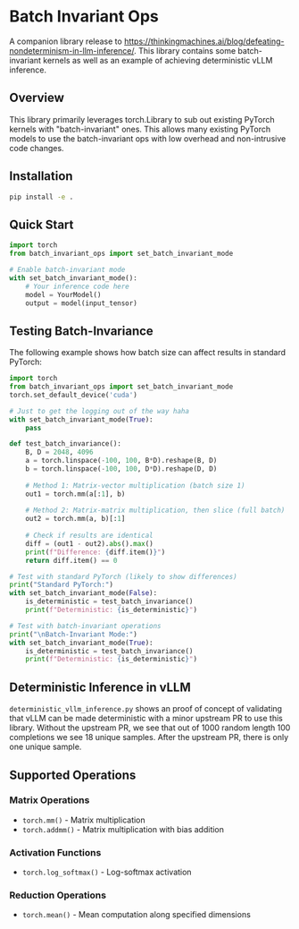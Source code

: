 # Batch Invariant Ops

A companion library release to https://thinkingmachines.ai/blog/defeating-nondeterminism-in-llm-inference/. This library contains some batch-invariant kernels as well as an example of achieving deterministic vLLM inference.

## Overview

This library primarily leverages torch.Library to sub out existing PyTorch kernels with "batch-invariant" ones. This allows many existing PyTorch models to use the batch-invariant ops with low overhead and non-intrusive code changes.

## Installation

```bash
pip install -e .
```

## Quick Start

```python
import torch
from batch_invariant_ops import set_batch_invariant_mode

# Enable batch-invariant mode
with set_batch_invariant_mode():
    # Your inference code here
    model = YourModel()
    output = model(input_tensor)
```

## Testing Batch-Invariance

The following example shows how batch size can affect results in standard PyTorch:

```python
import torch
from batch_invariant_ops import set_batch_invariant_mode
torch.set_default_device('cuda')

# Just to get the logging out of the way haha
with set_batch_invariant_mode(True):
    pass

def test_batch_invariance():
    B, D = 2048, 4096
    a = torch.linspace(-100, 100, B*D).reshape(B, D)
    b = torch.linspace(-100, 100, D*D).reshape(D, D)
    
    # Method 1: Matrix-vector multiplication (batch size 1)
    out1 = torch.mm(a[:1], b)
    
    # Method 2: Matrix-matrix multiplication, then slice (full batch)
    out2 = torch.mm(a, b)[:1]
    
    # Check if results are identical
    diff = (out1 - out2).abs().max()
    print(f"Difference: {diff.item()}")
    return diff.item() == 0

# Test with standard PyTorch (likely to show differences)
print("Standard PyTorch:")
with set_batch_invariant_mode(False):
    is_deterministic = test_batch_invariance()
    print(f"Deterministic: {is_deterministic}")

# Test with batch-invariant operations
print("\nBatch-Invariant Mode:")
with set_batch_invariant_mode(True):
    is_deterministic = test_batch_invariance()
    print(f"Deterministic: {is_deterministic}")

```

## Deterministic Inference in vLLM
`deterministic_vllm_inference.py` shows an proof of concept of validating that vLLM can be made deterministic with a minor upstream PR to use this library. Without the upstream PR, we see that out of 1000 random length 100 completions we see 18 unique samples. After the upstream PR, there is only one unique sample.

## Supported Operations

### Matrix Operations
- `torch.mm()` - Matrix multiplication
- `torch.addmm()` - Matrix multiplication with bias addition

### Activation Functions
- `torch.log_softmax()` - Log-softmax activation

### Reduction Operations
- `torch.mean()` - Mean computation along specified dimensions
